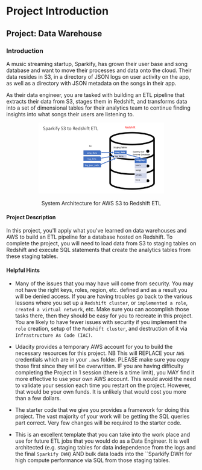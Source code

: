 # Project Introduction
## Project: Data Warehouse

### Introduction

A music streaming startup, Sparkify, has grown their user base and song database and want to move their processes and data onto the cloud. Their data resides in S3, in a directory of JSON logs on user activity on the app, as well as a directory with JSON metadata on the songs in their app.

As their data engineer, you are tasked with building an ETL pipeline that extracts their data from S3, stages them in Redshift, and transforms data into a set of dimensional tables for their analytics team to continue finding insights into what songs their users are listening to.

<p align="center">
  <img src="./fig/sparkify-s3-to-redshift-etl.png" alt=".." title="Optional title" width="66%" height="70%"/>  
</p> 
<p align="center">
  <caption>System Architecture for AWS S3 to Redshift ETL</caption>  
</p> 

#### Project Description
In this project, you'll apply what you've learned on data warehouses and AWS to build an ETL pipeline for a database hosted on Redshift. To complete the project, you will need to load data from S3 to staging tables on Redshift and execute SQL statements that create the analytics tables from these staging tables.

#### Helpful Hints
* Many of the issues that you may have will come from security. You may not have the right keys, roles, region, etc. defined and as a result you will be denied access. If you are having troubles go back to the various lessons where you set up a ``Redshift cluster``, or ``implemented a role``, ``created a virtual network``, etc. Make sure you can accomplish those tasks there, then they should be easy for you to recreate in this project. You are likely to have fewer issues with security if you implement the ``role`` creation, setup of the ``Redshift cluster``, and destruction of it via ``Infrastructure As Code (IAC)``.

* Udacity provides a temporary AWS account for you to build the necessary resources for this project. NB This will REPLACE your ``AWS`` credentials which are in your ``.aws`` folder. PLEASE make sure you copy those first since they will be overwritten. IF you are having difficulty completing the Project in 1 session (there is a time limit), you MAY find it more effective to use your own AWS account. This would avoid the need to validate your session each time you restart on the project. However, that would be your own funds. It is unlikely that would cost you more than a few dollars.

* The starter code that we give you provides a framework for doing this project. The vast majority of your work will be getting the SQL queries part correct. Very few changes will be required to the starter code.

* This is an excellent template that you can take into the work place and use for future ETL jobs that you would do as a Data Engineer. It is well architected (e.g. staging tables for data independence from the logs and the final ``Sparkify DWH``) AND bulk data loads into the ``Sparkify DWH for high compute performance via SQL from those staging tables.